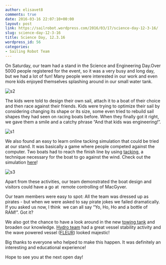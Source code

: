 ```yaml
---
author: elisavet8
comments: true
date: 2016-03-16 22:07:10+00:00
layout: post
link: https://sailrobot.wordpress.com/2016/03/17/science-day-12-3-16/
slug: science-day-12-3-16
title: Science Day, 12.3.16
wordpress_id: 56
categories:
- Sailing Robot Team
---
```


On Saturday, our team had a stand in the Science and Engineering Day.Over 5000 people registered for the event, so it was a very busy and long day, but we had a lot of fun! Many people were interested in our work and even more kids enjoyed themselves splashing around in our small water tank.

![s2](https://sailrobot.files.wordpress.com/2016/03/s2.jpg)

The kids were told to design their own sail, attach it to a boat of their choice and then race against their friends. Kids were trying to optimize their sail by considering changing its shape or its size, some even tried to rebuild sail shapes they had seen on racing boats before. When they finally got it right, we gave them a smile and a catchy phrase “And that kids was engineering!”.

![s1](https://sailrobot.files.wordpress.com/2016/03/s1.jpg)

We also found an easy to learn online tacking simulation that could be tried at our stand. It was basically a game where people competed against the computer. Two boats had to reach the finish line by using [tacking](https://en.wikipedia.org/wiki/Tacking_(sailing)), a technique necessary for the boat to go against the wind. Check out the simulation [here](http://www.sailracer.net/windgame/)!

![s3](https://sailrobot.files.wordpress.com/2016/03/s3.jpg)

Apart from these activities, our team demonstrated the boat design and visitors could have a go at  remote controlling of MacGyver. 

Our team members were easy to spot: All the team was dressed up as pirates - but when we were asked to say pirate jokes we failed dramatically. If you asked us now, I think  we can all say “Yo, Ho, Ho and a bottle of RAM!”. Got it?

We also got the chance to have a look around in the new [towing tank](http://blog.soton.ac.uk/fsiblog/?s=towing+tank) and broaden our knowledge. [Hydro team](https://www.facebook.com/SouthamptonHydroTeam/?fref=ts) had a great vessel stability activity and the wave powered vessel ([FLEUR](http://blog.soton.ac.uk/fsiblog/2015/12/07/making-waves-in-the-southampton-boldrewood-innovation-campus-towing-tank/)) looked majestic!

Big thanks to everyone who helped to make this happen. It was definitely an interesting and educational experience!

Hope to see you at the next open day!
